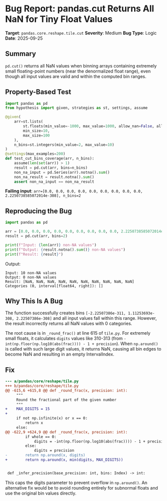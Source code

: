 # Bug Report: pandas.cut Returns All NaN for Tiny Float Values

**Target**: `pandas.core.reshape.tile.cut`
**Severity**: Medium
**Bug Type**: Logic
**Date**: 2025-09-25

## Summary

`pd.cut()` returns all NaN values when binning arrays containing extremely small floating-point numbers (near the denormalized float range), even though all input values are valid and within the computed bin ranges.

## Property-Based Test

```python
import pandas as pd
from hypothesis import given, strategies as st, settings, assume

@given(
    arr=st.lists(
        st.floats(min_value=-1000, max_value=1000, allow_nan=False, allow_infinity=False),
        min_size=10,
        max_size=100
    ),
    n_bins=st.integers(min_value=2, max_value=10)
)
@settings(max_examples=200)
def test_cut_bins_coverage(arr, n_bins):
    assume(len(set(arr)) > 1)
    result = pd.cut(arr, bins=n_bins)
    non_na_input = pd.Series(arr).notna().sum()
    non_na_result = result.notna().sum()
    assert non_na_input == non_na_result
```

**Failing input**: `arr=[0.0, 0.0, 0.0, 0.0, 0.0, 0.0, 0.0, 0.0, 0.0, 2.2250738585072014e-308], n_bins=2`

## Reproducing the Bug

```python
import pandas as pd

arr = [0.0, 0.0, 0.0, 0.0, 0.0, 0.0, 0.0, 0.0, 0.0, 2.2250738585072014e-308]
result = pd.cut(arr, bins=2)

print(f"Input: {len(arr)} non-NA values")
print(f"Output: {result.notna().sum()} non-NA values")
print(f"Result: {result}")
```

Output:
```
Input: 10 non-NA values
Output: 0 non-NA values
Result: [NaN, NaN, NaN, NaN, NaN, NaN, NaN, NaN, NaN, NaN]
Categories (0, interval[float64, right]): []
```

## Why This Is A Bug

The function successfully creates bins `[-2.22507386e-311, 1.11253693e-308, 2.22507386e-308]` and all input values fall within this range. However, the result incorrectly returns all NaN values with 0 categories.

The root cause is in `_round_frac()` at line 615 of `tile.py`. For extremely small floats, it calculates `digits` values like 310-313 (from `-int(np.floor(np.log10(abs(frac)))) - 1 + precision`). When `np.around()` is called with such large digit values, it returns NaN, causing all bin edges to become NaN and resulting in an empty IntervalIndex.

## Fix

```diff
--- a/pandas/core/reshape/tile.py
+++ b/pandas/core/reshape/tile.py
@@ -615,6 +615,8 @@ def _round_frac(x, precision: int):
     """
     Round the fractional part of the given number
     """
+    MAX_DIGITS = 15
+
     if not np.isfinite(x) or x == 0:
         return x
     else:
@@ -622,9 +624,9 @@ def _round_frac(x, precision: int):
         if whole == 0:
             digits = -int(np.floor(np.log10(abs(frac)))) - 1 + precision
         else:
             digits = precision
-        return np.around(x, digits)
+        return np.around(x, min(digits, MAX_DIGITS))


 def _infer_precision(base_precision: int, bins: Index) -> int:
```

This caps the digits parameter to prevent overflow in `np.around()`. An alternative fix would be to avoid rounding entirely for subnormal floats and use the original bin values directly.